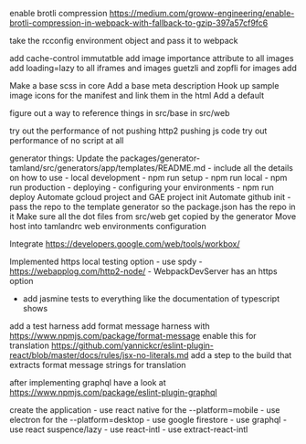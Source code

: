 
enable brotli compression https://medium.com/groww-engineering/enable-brotli-compression-in-webpack-with-fallback-to-gzip-397a57cf9fc6

take the rcconfig environment object and pass it to webpack

add cache-control immutatble
add image importance attribute to all images add loading=lazy to all iframes and images
guetzli and zopfli for images
add <meta http-equiv="Accept-CH" content="DPR, Viewport-Width, Width">

Make a base scss in core
Add a base meta description
Hook up sample image icons for the manifest and link them in the html
Add a default <meta name="theme-color">

figure out a way to reference things in src/base in src/web

try out the performance of not pushing http2 pushing js code
try out performance of no script at all

generator things:
    Update the packages/generator-tamland/src/generators/app/templates/README.md
        - include all the details on how to use
            - local development
                - npm run setup
                - npm run local
                - npm run production
            - deploying
                - configuring your environments
                - npm run deploy
    Automate gcloud project and GAE project init
    Automate github init
        - pass the repo to the template generator so the package.json has the repo in it
    Make sure all the dot files from src/web get copied by the generator
    Move host into tamlandrc web environments configuration

Integrate https://developers.google.com/web/tools/workbox/

Implemented https local testing option
    - use spdy
    - https://webapplog.com/http2-node/
    - WebpackDevServer has an https option

- add jasmine tests to everything like the documentation of typescript shows

add a test harness
add format message harness with https://www.npmjs.com/package/format-message
enable this for translation https://github.com/yannickcr/eslint-plugin-react/blob/master/docs/rules/jsx-no-literals.md
add a step to the build that extracts format message strings for translation

after implementing graphql have a look at https://www.npmjs.com/package/eslint-plugin-graphql

create the application
    - use react native for the --platform=mobile
    - use electron for the --platform=desktop
    - use google firestore
    - use graphql
    - use react suspence/lazy
    - use react-intl
    - use extract-react-intl
